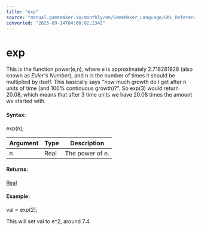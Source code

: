 ```yaml
---
title: "exp"
source: "manual.gamemaker.io/monthly/en/GameMaker_Language/GML_Reference/Maths_And_Numbers/Number_Functions/exp.htm"
converted: "2025-09-14T04:00:02.234Z"
---
```


# exp

This is the function power(e,n), where e is approximately 2.718281828 (also known as _Euler's Number_), and n is the number of times it should be multiplied by itself. This basically says "how much growth do I get after n units of time (and 100% continuous growth)?". So exp(3) would return 20.08, which means that after 3 time units we have 20.08 times the amount we started with.

#### Syntax:

exp(n);

| Argument | Type | Description |
| --- | --- | --- |
| n | Real | The power of e. |

#### Returns:

[Real](../../../GML_Overview/Data_Types.md)

#### Example:

val = exp(2);

This will set val to e^2, around 7.4.